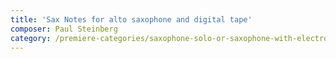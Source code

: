 ```yaml
---
title: 'Sax Notes for alto saxophone and digital tape'
composer: Paul Steinberg
category: /premiere-categories/saxophone-solo-or-saxophone-with-electronics-piano-or-orchestra
---
```

